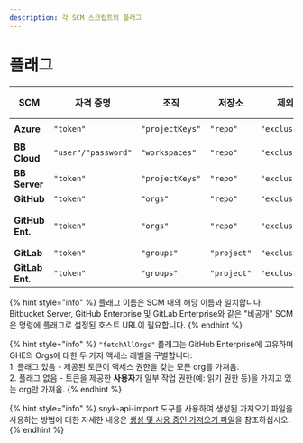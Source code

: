 ```yaml
---
description: 각 SCM 스크립트의 플래그
---
```


# 플래그

| SCM             | 자격 증명           | 조직             | 저장소        | 제외 파일 경로         | Json     | Snyk 모니터링된 저장소 건너뛰기 | 가져오기 파일 폴더 경로 | 가져오기 파일의 저장소 유형 | 추가적인 플래그                                |
| --------------- | ------------------- | --------------- | ----------- | --------------------- | -------- | -------------------------- | ----------------------- | ------------------------- | ----------------------------------------------- |
| **Azure**       | `"token"`           | `"projectKeys"` | `"repo"`    | `"exclusionFilePath"` | `"json"` | `"skipSnykMonitoredRepos"` | `"importConfDir"`       | `"importFileRepoType"`    | `"org" [required]`                              |
| **BB Cloud**    | `"user"/"password"` | `"workspaces"`  | `"repo"`    | `"exclusionFilePath"` | `"json"` | `"skipSnykMonitoredRepos"` | `"importConfDir"`       | `"importFileRepoType"`    |                                                 |
| **BB Server**   | `"token"`           | `"projectKeys"` | `"repo"`    | `"exclusionFilePath"` | `"json"` | `"skipSnykMonitoredRepos"` | `"importConfDir"`       | `"importFileRepoType"`    | `"url" [required]`                              |
| **GitHub**      | `"token"`           | `"orgs"`        | `"repo"`    | `"exclusionFilePath"` | `"json"` |                            |                         |                           |                                                 |
| **GitHub Ent.** | `"token"`           | `"orgs"`        | `"repo"`    | `"exclusionFilePath"` | `"json"` |                            |                         |                           | `"url" [required], "fetchAllOrgs" [optional]**` |
| **GitLab**      | `"token"`           | `"groups"`      | `"project"` | `"exclusionFilePath"` | `"json"` |                            |                         |                           |                                                 |
| **GitLab Ent.** | `"token"`           | `"groups"`      | `"project"` | `"exclusionFilePath"` | `"json"` |                            |                         |                           | `"url" [required]`                              |

{% hint style="info" %}
플래그 이름은 SCM 내의 해당 이름과 일치합니다.\
Bitbucket Server, GitHub Enterprise 및 GitLab Enterprise와 같은 "비공개" SCM은 명령에 플래그로 설정된 호스트 URL이 필요합니다.
{% endhint %}

{% hint style="info" %}
`"fetchAllOrgs"` 플래그는 GitHub Enterprise에 고유하며 GHE의 Orgs에 대한 두 가지 액세스 레벨을 구별합니다:\
1\. 플래그 있음 - 제공된 토큰이 액세스 권한을 갖는 모든 org를 가져옴.\
2\. 플래그 없음 - 토큰을 제공한 **사용자**가 일부 작업 권한(예: 읽기 권한 등)을 가지고 있는 org만 가져옴.
{% endhint %}

{% hint style="info" %}
snyk-api-import 도구를 사용하여 생성된 가져오기 파일을 사용하는 방법에 대한 자세한 내용은 [생성 및 사용 중인 가져오기 파일](creating-and-using-the-import-file.md)을 참조하십시오.
{% endhint %}
